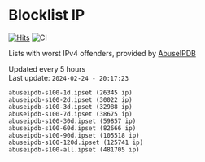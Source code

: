 # Blocklist IP

[![Hits](https://hits.seeyoufarm.com/api/count/incr/badge.svg?url=https%3A%2F%2Fgithub.com%2Fborestad%2Fblocklist-ip%2F&count_bg=%2379C83D&title_bg=%23555555&icon=&icon_color=%23E7E7E7&title=hits&edge_flat=false)](https://hits.seeyoufarm.com)  ![CI](https://img.shields.io/github/workflow/status/borestad/blocklist-ip/CI?style=flat-square)

Lists with worst IPv4 offenders, provided by [AbuseIPDB](https://www.abuseipdb.com/)

<!-- FOOTER-PLACEHOLDER -->
Updated every 5 hours<br>
Last update: `2024-02-24 - 20:17:23`
```
abuseipdb-s100-1d.ipset (26345 ip)
abuseipdb-s100-2d.ipset (30022 ip)
abuseipdb-s100-3d.ipset (32988 ip)
abuseipdb-s100-7d.ipset (38675 ip)
abuseipdb-s100-30d.ipset (59857 ip)
abuseipdb-s100-60d.ipset (82666 ip)
abuseipdb-s100-90d.ipset (105518 ip)
abuseipdb-s100-120d.ipset (125741 ip)
abuseipdb-s100-all.ipset (481705 ip)
```
